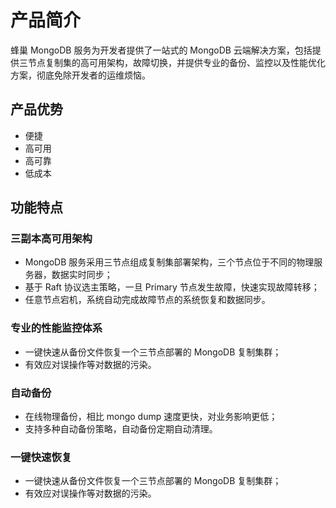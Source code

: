 # 产品简介

蜂巢 MongoDB 服务为开发者提供了一站式的 MongoDB 云端解决方案，包括提供三节点复制集的高可用架构，故障切换，并提供专业的备份、监控以及性能优化方案，彻底免除开发者的运维烦恼。

## 产品优势
* 便捷
* 高可用
* 高可靠
* 低成本

## 功能特点

### 三副本高可用架构
* MongoDB 服务采用三节点组成复制集部署架构，三个节点位于不同的物理服务器，数据实时同步；
* 基于 Raft 协议选主策略，一旦 Primary 节点发生故障，快速实现故障转移；
* 任意节点宕机，系统自动完成故障节点的系统恢复和数据同步。

### 专业的性能监控体系
* 一键快速从备份文件恢复一个三节点部署的 MongoDB 复制集群；
* 有效应对误操作等对数据的污染。

### 自动备份
* 在线物理备份，相比 mongo dump 速度更快，对业务影响更低；
* 支持多种自动备份策略，自动备份定期自动清理。

### 一键快速恢复
* 一键快速从备份文件恢复一个三节点部署的 MongoDB 复制集群；
* 有效应对误操作等对数据的污染。